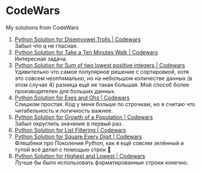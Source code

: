 # CodeWars
My solutions from CodeWars

1. [Python Solution for Disemvowel Trolls | Codewars](https://www.codewars.com/kata/reviews/54587841888e98707300020b/groups/6778751447190b78a11116dd)<br>Забыл что q не гласная.
2. [Python Solution for Take a Ten Minutes Walk | Codewars](https://www.codewars.com/kata/reviews/550ae9e6ea63943752000274/groups/6778784ebc3cc7a935b91b10)<br>Интересная задача.
3. [Python Solution for Sum of two lowest positive integers | Codewars](https://www.codewars.com/kata/reviews/57a075cf8ac8e75966000109/groups/58a1752abe43565bbc0002ab)<br>Удивительно что самое популярное решение с сортировкой, хотя это совсем неоптимально, но на небольшом количестве данных (в этом случае 4) разница ещё не такая большая. Мой способ более производителен для больших данных.
4. [Python Solution for Exes and Ohs | Codewars](https://www.codewars.com/kata/reviews/5595c5b5998756bf60000099/groups/55ce6db0862b24a59c000070)<br>Слишком простая. Код у меня больше по строчкам, но я считаю что читабельность и логичность важнее.
5. [Python Solution for Growth of a Population | Codewars](https://www.codewars.com/kata/reviews/563b677259afc2b5120000cd/groups/677951e89096b97e0bb8e584)<br>Забыл округлить значение в первый раз.
6. [Python Solution for List Filtering | Codewars](https://www.codewars.com/kata/reviews/53dbd54c3721866025000604/groups/59fe0015a038335911000530)
7. [Python Solution for Square Every Digit | Codewars](https://www.codewars.com/kata/reviews/546e2568b03326a88e000022/groups/549b20e11a6114ce25000d34)<br>Флешбеки про Поколения Python, как я ещё совсем зелённый и тупой всё делал с помощью строк 🥴
8. [Python Solution for Highest and Lowest | Codewars](https://www.codewars.com/kata/reviews/5557d51de2da64b93200001b/groups/55f87ddfb9fb7f325000006d)<br>Лучше бы было использовать форматированные строки конечно.
